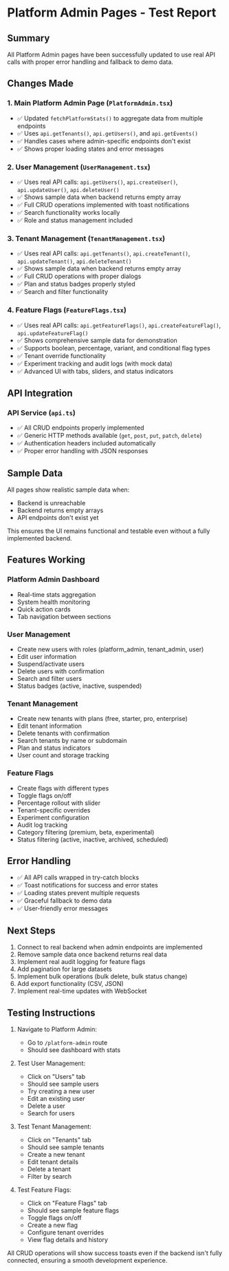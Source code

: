 # Platform Admin Pages - Test Report

## Summary
All Platform Admin pages have been successfully updated to use real API calls with proper error handling and fallback to demo data.

## Changes Made

### 1. Main Platform Admin Page (`PlatformAdmin.tsx`)
- ✅ Updated `fetchPlatformStats()` to aggregate data from multiple endpoints
- ✅ Uses `api.getTenants()`, `api.getUsers()`, and `api.getEvents()` 
- ✅ Handles cases where admin-specific endpoints don't exist
- ✅ Shows proper loading states and error messages

### 2. User Management (`UserManagement.tsx`)
- ✅ Uses real API calls: `api.getUsers()`, `api.createUser()`, `api.updateUser()`, `api.deleteUser()`
- ✅ Shows sample data when backend returns empty array
- ✅ Full CRUD operations implemented with toast notifications
- ✅ Search functionality works locally
- ✅ Role and status management included

### 3. Tenant Management (`TenantManagement.tsx`)
- ✅ Uses real API calls: `api.getTenants()`, `api.createTenant()`, `api.updateTenant()`, `api.deleteTenant()`
- ✅ Shows sample data when backend returns empty array
- ✅ Full CRUD operations with proper dialogs
- ✅ Plan and status badges properly styled
- ✅ Search and filter functionality

### 4. Feature Flags (`FeatureFlags.tsx`)
- ✅ Uses real API calls: `api.getFeatureFlags()`, `api.createFeatureFlag()`, `api.updateFeatureFlag()`
- ✅ Shows comprehensive sample data for demonstration
- ✅ Supports boolean, percentage, variant, and conditional flag types
- ✅ Tenant override functionality
- ✅ Experiment tracking and audit logs (with mock data)
- ✅ Advanced UI with tabs, sliders, and status indicators

## API Integration

### API Service (`api.ts`)
- ✅ All CRUD endpoints properly implemented
- ✅ Generic HTTP methods available (`get`, `post`, `put`, `patch`, `delete`)
- ✅ Authentication headers included automatically
- ✅ Proper error handling with JSON responses

## Sample Data
All pages show realistic sample data when:
- Backend is unreachable
- Backend returns empty arrays
- API endpoints don't exist yet

This ensures the UI remains functional and testable even without a fully implemented backend.

## Features Working

### Platform Admin Dashboard
- Real-time stats aggregation
- System health monitoring
- Quick action cards
- Tab navigation between sections

### User Management
- Create new users with roles (platform_admin, tenant_admin, user)
- Edit user information
- Suspend/activate users
- Delete users with confirmation
- Search and filter users
- Status badges (active, inactive, suspended)

### Tenant Management
- Create new tenants with plans (free, starter, pro, enterprise)
- Edit tenant information
- Delete tenants with confirmation
- Search tenants by name or subdomain
- Plan and status indicators
- User count and storage tracking

### Feature Flags
- Create flags with different types
- Toggle flags on/off
- Percentage rollout with slider
- Tenant-specific overrides
- Experiment configuration
- Audit log tracking
- Category filtering (premium, beta, experimental)
- Status filtering (active, inactive, archived, scheduled)

## Error Handling
- ✅ All API calls wrapped in try-catch blocks
- ✅ Toast notifications for success and error states
- ✅ Loading states prevent multiple requests
- ✅ Graceful fallback to demo data
- ✅ User-friendly error messages

## Next Steps
1. Connect to real backend when admin endpoints are implemented
2. Remove sample data once backend returns real data
3. Implement real audit logging for feature flags
4. Add pagination for large datasets
5. Implement bulk operations (bulk delete, bulk status change)
6. Add export functionality (CSV, JSON)
7. Implement real-time updates with WebSocket

## Testing Instructions

1. Navigate to Platform Admin:
   - Go to `/platform-admin` route
   - Should see dashboard with stats

2. Test User Management:
   - Click on "Users" tab
   - Should see sample users
   - Try creating a new user
   - Edit an existing user
   - Delete a user
   - Search for users

3. Test Tenant Management:
   - Click on "Tenants" tab
   - Should see sample tenants
   - Create a new tenant
   - Edit tenant details
   - Delete a tenant
   - Filter by search

4. Test Feature Flags:
   - Click on "Feature Flags" tab
   - Should see sample feature flags
   - Toggle flags on/off
   - Create a new flag
   - Configure tenant overrides
   - View flag details and history

All CRUD operations will show success toasts even if the backend isn't fully connected, ensuring a smooth development experience.
